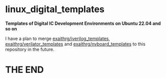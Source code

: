 # linux_digital_templates

**Templates of Digital IC Development Environments on Ubuntu 22.04 and so on**



I have a plan to merge [exaithrg/iverilog_templates](https://github.com/exaithrg/iverilog_templates), [exaithrg/verilator_templates](https://github.com/exaithrg/verilator_templates) and [exaithrg/nvboard_templates](https://github.com/exaithrg/nvboard_templates) to this repository in the future.



# THE END
